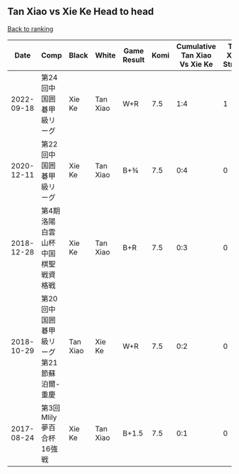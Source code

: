 ## Tan Xiao vs Xie Ke Head to head

[Back to ranking](../../index.md)




| **Date** | **Comp** | **Black** | **White** | **Game Result** | **Komi** | **Cumulative Tan Xiao Vs Xie Ke** | **Tan Xiao Streak** | **Xie Ke Streak** | 
| --- | --- | --- | --- | --- | --- | --- | --- | --- |
| 2022-09-18 | 第24回中国囲碁甲級リーグ | Xie Ke | Tan Xiao | W+R | 7.5 | 1:4 | 1 | 0 | 
| 2020-12-11 | 第22回中国囲碁甲級リーグ | Xie Ke | Tan Xiao | B+¾ | 7.5 | 0:4 | 0 | 4 | 
| 2018-12-28 | 第4期洛陽白雲山杯中国棋聖戦資格戦 | Xie Ke | Tan Xiao | B+R | 7.5 | 0:3 | 0 | 3 | 
| 2018-10-29 | 第20回中国囲碁甲級リーグ第21節蘇泊爾-重慶 | Tan Xiao | Xie Ke | W+R | 7.5 | 0:2 | 0 | 2 | 
| 2017-08-24 | 第3回Mlily夢百合杯16強戦 | Xie Ke | Tan Xiao | B+1.5 | 7.5 | 0:1 | 0 | 1 |




